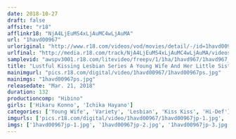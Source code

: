 ```yaml
---
date: 2018-10-27
draft: false
affsite: "r18"
afflinkr18: "NjA4LjEuMS4xLjAuMC4wLjAuMA"
url: "1havd00967"
urloriginal: "http://www.r18.com/videos/vod/movies/detail/-/id=1havd00967"
urlfinal: "http://media.r18.com/track/NjA4LjEuMS4xLjAuMC4wLjAuMA/videos/vod/movies/detail/-/id=1havd00967"
samplevid: "awspv3001.r18.com/litevideo/freepv/1/1ha/1havd967/1havd967_dmb_w.mp4"
title: "Lustful Kissing Lesbian Series A Young Wife And Her Little Sister-In-Law A Sticky And Lustful Relationship"
mainimgurl: "pics.r18.com/digital/video/1havd00967/1havd00967ps.jpg"
mainimgs: "1havd00967ps.jpg"
releasedate: "Mar. 21, 2018"
duration: 132
productioncomp: "Hibino"
girls: ['Hikaru Konno', 'Ichika Hayano']
categories: ['Young Wife', 'Variety', 'Lesbian', 'Kiss Kiss', 'Hi-Def']
imgurls: ['pics.r18.com/digital/video/1havd00967/1havd00967jp-1.jpg', 'pics.r18.com/digital/video/1havd00967/1havd00967jp-2.jpg', 'pics.r18.com/digital/video/1havd00967/1havd00967jp-3.jpg', 'pics.r18.com/digital/video/1havd00967/1havd00967jp-4.jpg', 'pics.r18.com/digital/video/1havd00967/1havd00967jp-5.jpg', 'pics.r18.com/digital/video/1havd00967/1havd00967jp-6.jpg', 'pics.r18.com/digital/video/1havd00967/1havd00967jp-7.jpg', 'pics.r18.com/digital/video/1havd00967/1havd00967jp-8.jpg', 'pics.r18.com/digital/video/1havd00967/1havd00967jp-9.jpg', 'pics.r18.com/digital/video/1havd00967/1havd00967jp-10.jpg', 'pics.r18.com/digital/video/1havd00967/1havd00967jp-11.jpg', 'pics.r18.com/digital/video/1havd00967/1havd00967jp-12.jpg', 'pics.r18.com/digital/video/1havd00967/1havd00967jp-13.jpg', 'pics.r18.com/digital/video/1havd00967/1havd00967jp-14.jpg', 'pics.r18.com/digital/video/1havd00967/1havd00967jp-15.jpg', 'pics.r18.com/digital/video/1havd00967/1havd00967jp-16.jpg', 'pics.r18.com/digital/video/1havd00967/1havd00967jp-17.jpg', 'pics.r18.com/digital/video/1havd00967/1havd00967jp-18.jpg', 'pics.r18.com/digital/video/1havd00967/1havd00967jp-19.jpg', 'pics.r18.com/digital/video/1havd00967/1havd00967jp-20.jpg']
imgs: ['1havd00967jp-1.jpg', '1havd00967jp-2.jpg', '1havd00967jp-3.jpg', '1havd00967jp-4.jpg', '1havd00967jp-5.jpg', '1havd00967jp-6.jpg', '1havd00967jp-7.jpg', '1havd00967jp-8.jpg', '1havd00967jp-9.jpg', '1havd00967jp-10.jpg', '1havd00967jp-11.jpg', '1havd00967jp-12.jpg', '1havd00967jp-13.jpg', '1havd00967jp-14.jpg', '1havd00967jp-15.jpg', '1havd00967jp-16.jpg', '1havd00967jp-17.jpg', '1havd00967jp-18.jpg', '1havd00967jp-19.jpg', '1havd00967jp-20.jpg']
---
```

